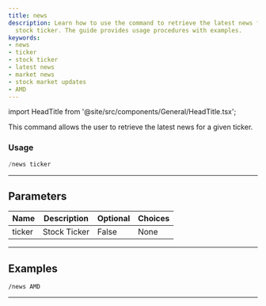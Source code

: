 ```yaml
---
title: news
description: Learn how to use the command to retrieve the latest news for a given
  stock ticker. The guide provides usage procedures with examples.
keywords:
- news
- ticker
- stock ticker
- latest news
- market news
- stock market updates
- AMD
---
```


import HeadTitle from '@site/src/components/General/HeadTitle.tsx';

<HeadTitle title="general: news - Telegram Reference | OpenBB Bot Docs" />

This command allows the user to retrieve the latest news for a given ticker.

### Usage

```python wordwrap
/news ticker
```

---

## Parameters

| Name | Description | Optional | Choices |
| ---- | ----------- | -------- | ------- |
| ticker | Stock Ticker | False | None |


---

## Examples

```
/news AMD
```
---
